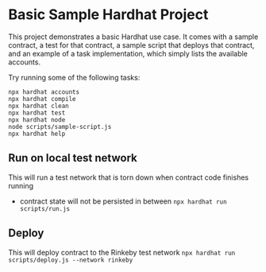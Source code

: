 # Basic Sample Hardhat Project

This project demonstrates a basic Hardhat use case. It comes with a sample contract, a test for that contract, a sample script that deploys that contract, and an example of a task implementation, which simply lists the available accounts.

Try running some of the following tasks:

```shell
npx hardhat accounts
npx hardhat compile
npx hardhat clean
npx hardhat test
npx hardhat node
node scripts/sample-script.js
npx hardhat help
```
## Run on local test network
This will run a test network that is torn down when contract code finishes running
- contract state will not be persisted in between
```npx hardhat run scripts/run.js```

## Deploy
This will deploy contract to the Rinkeby test network
```npx hardhat run scripts/deploy.js --network rinkeby```
